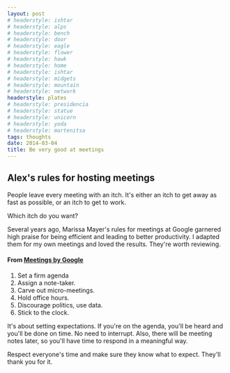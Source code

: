 ```yaml
---
layout: post
# headerstyle: ishtar
# headerstyle: alps
# headerstyle: bench
# headerstyle: door
# headerstyle: eagle
# headerstyle: flower
# headerstyle: hawk
# headerstyle: home
# headerstyle: ishtar
# headerstyle: midgets
# headerstyle: mountain
# headerstyle: network
headerstyle: plates
# headerstyle: presidencia
# headerstyle: statue
# headerstyle: unicorn
# headerstyle: yoda
# headerstyle: martenitsa
tags: thoughts
date: 2014-03-04
title: Be very good at meetings
---
```

## Alex's rules for hosting meetings

People leave every meeting with an itch.  It's either an itch to get away as fast as possible, or an itch to get to work.

Which itch do you want?

Several years ago, Marissa Mayer's rules for meetings at Google garnered high
praise for being efficient and leading to better productivity.  I adapted them
for my own meetings and loved the results.  They're worth reviewing.

#### From [Meetings by Google](http://www.businessweek.com/stories/2006-09-26/how-to-run-a-meeting-like-google)
1. Set a firm agenda
1. Assign a note-taker.
1. Carve out micro-meetings.
1. Hold office hours.
1. Discourage politics, use data.
1. Stick to the clock.

It's about setting expectations. If you're on the agenda, you'll be heard and
you'll be done on time. No need to interrupt. Also, there will be meeting notes
later, so you'll have time to respond in a meaningful way.

Respect everyone's time and make sure they know what to expect.  They'll thank you for it.

